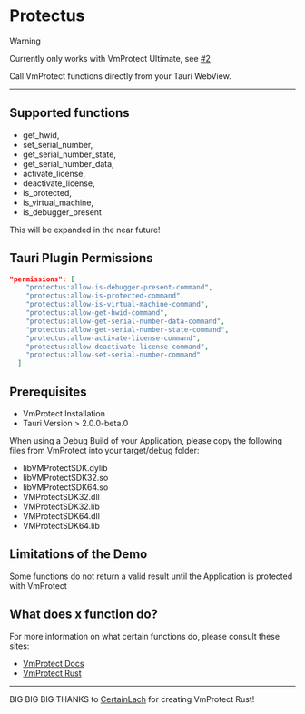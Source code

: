 # Protectus

> [!WARNING]
> Currently only works with VmProtect Ultimate, see [#2](https://github.com/Dan0xE/protectus/issues/2)

Call VmProtect functions directly from your Tauri WebView.

---

## Supported functions

- get_hwid,
- set_serial_number,
- get_serial_number_state,
- get_serial_number_data,
- activate_license,
- deactivate_license,
- is_protected,
- is_virtual_machine,
- is_debugger_present

This will be expanded in the near future!

## Tauri Plugin Permissions

```json
"permissions": [
    "protectus:allow-is-debugger-present-command",
    "protectus:allow-is-protected-command",
    "protectus:allow-is-virtual-machine-command",
    "protectus:allow-get-hwid-command",
    "protectus:allow-get-serial-number-data-command",
    "protectus:allow-get-serial-number-state-command",
    "protectus:allow-activate-license-command",
    "protectus:allow-deactivate-license-command",
    "protectus:allow-set-serial-number-command"
  ]
```

## Prerequisites

- VmProtect Installation
- Tauri Version > 2.0.0-beta.0

When using a Debug Build of your Application, please copy the following files from VmProtect into your target/debug folder:

- libVMProtectSDK.dylib
- libVMProtectSDK32.so
- libVMProtectSDK64.so
- VMProtectSDK32.dll
- VMProtectSDK32.lib
- VMProtectSDK64.dll
- VMProtectSDK64.lib

## Limitations of the Demo

Some functions do not return a valid result until the Application is protected with VmProtect


## What does x function do?

For more information on what certain functions do, please consult these sites:

- [VmProtect Docs](https://vmpsoft.com/vmprotect/user-manual/)
- [VmProtect Rust](https://github.com/Dan0xE/vmprotect/tree/master)

---

BIG BIG BIG THANKS to [CertainLach](https://github.com/CertainLach/vmprotect/commits?author=CertainLach) for creating VmProtect Rust!
